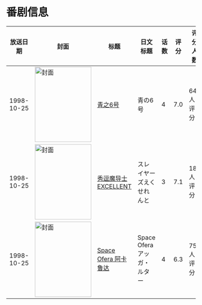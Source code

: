 # 番剧信息

|放送日期|封面|标题|日文标题|话数|评分|评分人数|
|---|---|---|---|---|---|---|
|1998-10-25|<img src="//lain.bgm.tv/pic/cover/c/1e/91/1933_d93uh.jpg" alt="封面" style="width:150px;height:200px;object-fit:cover;">|[青之6号](https://bangumi.tv/subject/1933)|青の6号|4|7.0|646人评分|
|1998-10-25|<img src="//lain.bgm.tv/pic/cover/c/7b/79/11193_75utN.jpg" alt="封面" style="width:150px;height:200px;object-fit:cover;">|[秀逗魔导士EXCELLENT](https://bangumi.tv/subject/11193)|スレイヤーズえくせれんと|3|7.1|184人评分|
|1998-10-25|<img src="/img/no_icon_subject.png" alt="封面" style="width:150px;height:200px;object-fit:cover;">|[Space Ofera 阿卡鲁达](https://bangumi.tv/subject/69427)|Space Ofera アッガ・ルター|4|6.3|75人评分|
